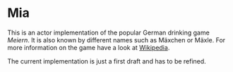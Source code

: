 Mia
===

This is an actor implementation of the popular German drinking game *Meiern*.
It is also known by different names such as Mäxchen or Mäxle.
For more information on the game have a look at [Wikipedia](https://de.wikipedia.org/wiki/Meier).

The current implementation is just a first draft and has to be refined.